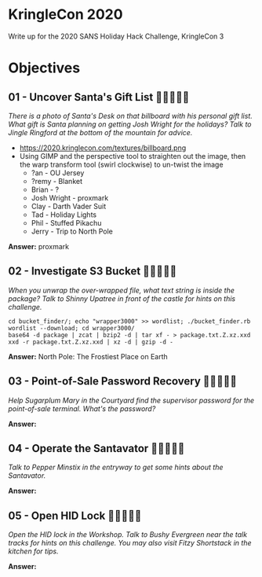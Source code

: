 # KringleCon 2020


Write up for the 2020 SANS Holiday Hack Challenge, KringleCon 3


# Objectives

## 01 - Uncover Santa's Gift List 🎄🌲🌲🌲🌲
*There is a photo of Santa's Desk on that billboard with his personal gift list. What gift is Santa planning on getting Josh Wright for the holidays? Talk to Jingle Ringford at the bottom of the mountain for advice.*

* https://2020.kringlecon.com/textures/billboard.png
* Using GIMP and the perspective tool to straighten out the image, then the warp transform tool (swirl clockwise) to un-twist the image
  * ?an - OU Jersey
  * ?remy - Blanket
  * Brian - ?
  * Josh Wright - proxmark
  * Clay - Darth Vader Suit
  * Tad - Holiday Lights
  * Phil - Stuffed Pikachu
  * Jerry - Trip to North Pole

**Answer:** proxmark


## 02 - Investigate S3 Bucket 🎄🌲🌲🌲🌲
*When you unwrap the over-wrapped file, what text string is inside the package? Talk to Shinny Upatree in front of the castle for hints on this challenge.*

```
cd bucket_finder/; echo "wrapper3000" >> wordlist; ./bucket_finder.rb wordlist --download; cd wrapper3000/
base64 -d package | zcat | bzip2 -d | tar xf - > package.txt.Z.xz.xxd
xxd -r package.txt.Z.xz.xxd | xz -d | gzip -d -
```

**Answer:** North Pole: The Frostiest Place on Earth


## 03 - Point-of-Sale Password Recovery 🎄🌲🌲🌲🌲
*Help Sugarplum Mary in the Courtyard find the supervisor password for the point-of-sale terminal. What's the password?*

**Answer:**


## 04 - Operate the Santavator 🎄🎄🌲🌲🌲
*Talk to Pepper Minstix in the entryway to get some hints about the Santavator.*

**Answer:**


## 05 - Open HID Lock 🎄🎄🌲🌲🌲
*Open the HID lock in the Workshop. Talk to Bushy Evergreen near the talk tracks for hints on this challenge. You may also visit Fitzy Shortstack in the kitchen for tips.*

**Answer:**
